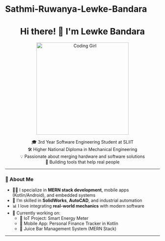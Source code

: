 # Sathmi-Ruwanya-Lewke-Bandara
<!-- GitHub README for a Software Engineering + Mechanical Engineering Student -->

<h1 align="center">Hi there! 👋 I'm Lewke Bandara</h1>

<p align="center">
  <img src="https://i.pinimg.com/originals/64/d8/30/64d830634f4813520cf9d3f79b3a7b71.gif" alt="Coding Girl" width="300"/>
</p>

<p align="center">
  🎓 3rd Year Software Engineering Student at SLIIT <br>
  🛠️ Higher National Diploma in Mechanical Engineering <br>
  💡 Passionate about merging hardware and software solutions <br>
  🔧 Building tools that help real people
</p>

---

### 🚀 About Me
- 🧑‍💻 I specialize in **MERN stack development**, mobile apps (Kotlin/Android), and embedded systems
- 🔩 I’m skilled in **SolidWorks**, **AutoCAD**, and industrial automation
- 📊 I love integrating **real-world mechanics** with modern software
- 🌱 Currently working on:
  - 🔋 IoT Project: Smart Energy Meter
  - 💸 Mobile App: Personal Finance Tracker in Kotlin
  - 🧃 Juice Bar Management System (MERN Stack)

---
